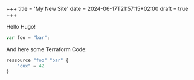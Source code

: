+++
title = 'My New Site'
date = 2024-06-17T21:57:15+02:00
draft = true
+++

Hello Hugo!

```js
var foo = "bar";
```

And here some Terraform Code:

```tf
ressource "foo" "bar" {
    "cux" = 42
}
```
